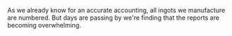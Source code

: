 As we already know for an accurate accounting, all ingots we manufacture are numbered.
But days are passing by we're finding that the reports are becoming overwhelming.
